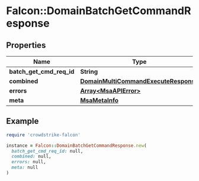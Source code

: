# Falcon::DomainBatchGetCommandResponse

## Properties

| Name | Type | Description | Notes |
| ---- | ---- | ----------- | ----- |
| **batch_get_cmd_req_id** | **String** |  |  |
| **combined** | [**DomainMultiCommandExecuteResponse**](DomainMultiCommandExecuteResponse.md) |  |  |
| **errors** | [**Array&lt;MsaAPIError&gt;**](MsaAPIError.md) |  |  |
| **meta** | [**MsaMetaInfo**](MsaMetaInfo.md) |  |  |

## Example

```ruby
require 'crowdstrike-falcon'

instance = Falcon::DomainBatchGetCommandResponse.new(
  batch_get_cmd_req_id: null,
  combined: null,
  errors: null,
  meta: null
)
```

